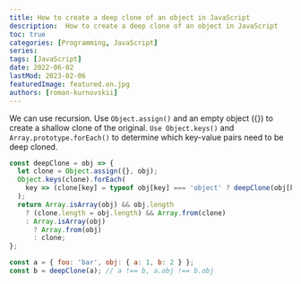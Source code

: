 ```yaml
---
title: How to create a deep clone of an object in JavaScript
description:  How to create a deep clone of an object in JavaScript
toc: true
categories: [Programming, JavaScript]
series:
tags: [JavaScript]
date: 2022-06-02
lastMod: 2023-02-06
featuredImage: featured.en.jpg
authors: [roman-kurnovskii]
---
```


We can use recursion.
Use `Object.assign()` and an empty object ({}) to create a shallow clone of the original.
`Use Object.keys()` and `Array.prototype.forEach()` to determine which key-value pairs need to be deep cloned.

```javascript
const deepClone = obj => {
  let clone = Object.assign({}, obj);
  Object.keys(clone).forEach(
    key => (clone[key] = typeof obj[key] === 'object' ? deepClone(obj[key]) : obj[key])
  );
  return Array.isArray(obj) && obj.length
    ? (clone.length = obj.length) && Array.from(clone)
    : Array.isArray(obj)
      ? Array.from(obj)
      : clone;
};
```

```javascript
const a = { foo: 'bar', obj: { a: 1, b: 2 } };
const b = deepClone(a); // a !== b, a.obj !== b.obj
```
